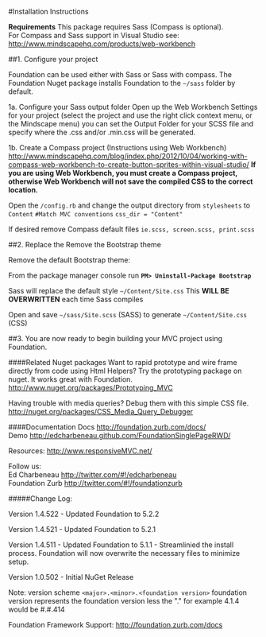 #Installation Instructions

**Requirements**
This package requires Sass (Compass is optional).  
For Compass and Sass support in Visual Studio see: http://www.mindscapehq.com/products/web-workbench

##1. Configure your project

Foundation can be used either with Sass or Sass with compass. The Foundation Nuget package installs Foundation to the `~/sass` folder by default.

1a. Configure your Sass output folder
Open up the Web Workbench Settings for your project (select the project and use the right click context menu, or the Mindscape menu) 
you can set the Output Folder for your SCSS file and specify where the .css and/or .min.css will be generated.

1b. Create a Compass project
(Instructions using Web Workbench) http://www.mindscapehq.com/blog/index.php/2012/10/04/working-with-compass-web-workbench-to-create-button-sprites-within-visual-studio/
**If you are using Web Workbench, you must create a Compass project, otherwise Web Workbench will not save the compiled CSS to the correct location.**

Open the `/config.rb` and change the output directory from `stylesheets` to `Content`
`#Match MVC conventions`
`css_dir = "Content"`

If desired remove Compass default files `ie.scss, screen.scss, print.scss`

##2. Replace the Remove the Bootstrap theme

Remove the default Bootstrap theme:

From the package manager console run **`PM> Uninstall-Package Bootstrap`**

Sass will replace the default style `~/Content/Site.css` This **WILL BE OVERWRITTEN** each time Sass compiles

Open and save `~/sass/Site.scss` (SASS) to generate `~/Content/Site.css` (CSS)

##3. You are now ready to begin building your MVC project using Foundation.

####Related Nuget packages
Want to rapid prototype and wire frame directly from code using Html Helpers? 
Try the prototyping package on nuget. It works great with Foundation.
http://www.nuget.org/packages/Prototyping_MVC

Having trouble with media queries? Debug them with this simple CSS file.
http://nuget.org/packages/CSS_Media_Query_Debugger

####Documentation
Docs http://foundation.zurb.com/docs/  
Demo http://edcharbeneau.github.com/FoundationSinglePageRWD/

Resources: http://www.responsiveMVC.net/

Follow us:  
Ed Charbeneau http://twitter.com/#!/edcharbeneau  
Foundation Zurb http://twitter.com/#!/foundationzurb

#####Change Log:

Version 1.4.522
    - Updated Foundation to 5.2.2

Version 1.4.521
    - Updated Foundation to 5.2.1

Version 1.4.511
    - Updated Foundation to 5.1.1
    - Streamlinied the install process. Foundation will now overwrite the necessary files to minimize setup.

Version 1.0.502
	- Initial NuGet Release

Note: version scheme `<major>.<minor>.<foundation version>`
foundation version represents the foundation version less the "." for example 4.1.4 would be #.#.414

Foundation Framework Support:
http://foundation.zurb.com/docs